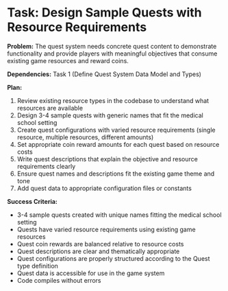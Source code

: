 # Task: Design Sample Quests with Resource Requirements

**Problem:** The quest system needs concrete quest content to demonstrate functionality and provide players with meaningful objectives that consume existing game resources and reward coins.

**Dependencies:** Task 1 (Define Quest System Data Model and Types)

**Plan:**
1. Review existing resource types in the codebase to understand what resources are available
2. Design 3-4 sample quests with generic names that fit the medical school setting
3. Create quest configurations with varied resource requirements (single resource, multiple resources, different amounts)
4. Set appropriate coin reward amounts for each quest based on resource costs
5. Write quest descriptions that explain the objective and resource requirements clearly
6. Ensure quest names and descriptions fit the existing game theme and tone
7. Add quest data to appropriate configuration files or constants

**Success Criteria:**
- 3-4 sample quests created with unique names fitting the medical school setting
- Quests have varied resource requirements using existing game resources
- Quest coin rewards are balanced relative to resource costs
- Quest descriptions are clear and thematically appropriate
- Quest configurations are properly structured according to the Quest type definition
- Quest data is accessible for use in the game system
- Code compiles without errors